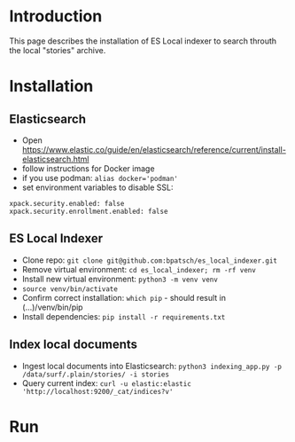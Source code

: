 # Introduction

This page describes the installation of ES Local indexer to search throuth the local "stories" archive.


# Installation
## Elasticsearch
- Open https://www.elastic.co/guide/en/elasticsearch/reference/current/install-elasticsearch.html
- follow instructions for Docker image
- if you use podman: `alias docker='podman'`
- set environment variables to disable SSL:
```
xpack.security.enabled: false
xpack.security.enrollment.enabled: false
```

## ES Local Indexer
- Clone repo: `git clone git@github.com:bpatsch/es_local_indexer.git`
- Remove virtual environment: `cd es_local_indexer; rm -rf venv`
- Install new virtual environment: `python3 -m venv venv`
- `source venv/bin/activate`
- Confirm correct installation: `which pip` - should result in (...)/venv/bin/pip
- Install dependencies: `pip install -r requirements.txt `

## Index local documents
- Ingest local documents into Elasticsearch: `python3 indexing_app.py -p /data/surf/.plain/stories/ -i stories`
- Query current index: `curl -u elastic:elastic 'http://localhost:9200/_cat/indices?v'`

# Run


